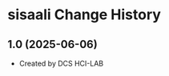 sisaali Change History
====================

1.0 (2025-06-06)
----------------
* Created by DCS HCI-LAB
